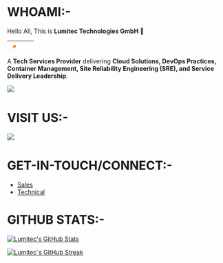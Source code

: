 # WHOAMI:-

Hello All, This is __Lumitec Technologies GmbH__ 👋

| <img src="Images/Lumitec-Logo.png" alt="Lumitec Technologies" width="48"> |
| ----------- |

A __Tech Services Provider__ delivering __Cloud Solutions, DevOps Practices, Container Management, Site Reliability Engineering (SRE), and Service Delivery Leadership__.

![](https://komarev.com/ghpvc/?username=LTCloudCoder&style=for-the-badge&color=green)

# VISIT US:-

  <a href="https://lumitec.tech/">
    <img src="https://img.shields.io/badge/-lumitech.tech-black?style=flat-square&logo=dev.to&logoColor=white"/>
  </a> 
  
<!--
-  [Blog](https://dev.to/arindam0310018/)
-  [LinkedIn](https://www.linkedin.com/in/arindam-mitra-28981095/) 
-  [Twitter](https://twitter.com/arindam0310018/) 
-  [Sessionize](https://sessionize.com/arindam0310018/)
-  [GitHub](https://github.com/arindam0310018)
-  [Facebook](https://www.facebook.com/arindam.mitra.790) 

-->

# GET-IN-TOUCH/CONNECT:-

-  [Sales](mailto:info@lumitec.tech)
-  [Technical](mailto:Cloud@lumitec.tech)

# GITHUB STATS:-

[![Lumitec's GitHub Stats](https://github-readme-stats.vercel.app/api?username=LTCloudCoder&show_icons=true&theme=radical)](https://github.com/anuraghazra/github-readme-stats)

[![Lumitec`s GitHub Streak](http://github-readme-streak-stats.herokuapp.com?user=LTCloudCoder&theme=dark)](https://git.io/streak-stats)

<!--
**LTCloudCoder/LTCloudCoder** is a ✨ _special_ ✨ repository because its `README.md` (this file) appears on your GitHub profile.

Here are some ideas to get you started:

- 🔭 I’m currently working on ...
- 🌱 I’m currently learning ...
- 👯 I’m looking to collaborate on ...
- 🤔 I’m looking for help with ...
- 💬 Ask me about ...
- 📫 How to reach me: ...
- 😄 Pronouns: ...
- ⚡ Fun fact: ...
-->

